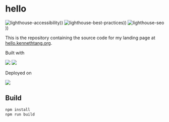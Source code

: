 # hello

![lighthouse-accessibility](https://img.shields.io/badge/Accessibility-100-lime?style=flat-square&logo=lighthouse))) ![lighthouse-best-practices](https://img.shields.io/badge/Best_Practices-100-lime?style=flat-square&logo=lighthouse))) ![lighthouse-seo](https://img.shields.io/badge/SEO-100-lime?style=flat-square&logo=lighthouse)))

This is the repository containing the source code for my landing page at [hello.kennethtang.org](https://hello.kennethtang.org).

Built with

![](https://img.shields.io/badge/sveltekit-white?style=for-the-badge&logo=svelte&logoColor=orange)
![](https://img.shields.io/badge/tailwindcss-white?style=for-the-badge&logo=tailwindcss&logoColor=lightblue)

Deployed on

![](https://img.shields.io/badge/vercel-white?style=for-the-badge&logo=vercel&logoColor=black)

## Build

```bash
npm install
npm run build
```



